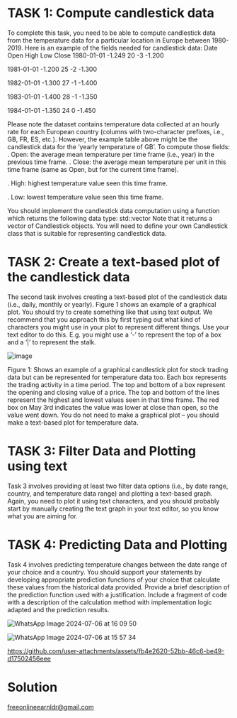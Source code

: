 

# TASK 1: Compute candlestick data
To complete this task, you need to be able to compute candlestick data from the
temperature data for a particular location in Europe between 1980-2019. Here is an
example of the fields needed for candlestick data:
Date        Open High Low Close
1980-01-01 -1.249 20 -3 -1.200

1981-01-01 -1.200 25 -2 -1.300

1982-01-01 -1.300 27 -1 -1.400

1983-01-01 -1.400 28 -1 -1.350

1984-01-01 -1.350 24 0 -1.450

Please note the dataset contains temperature data collected at an hourly rate for each
European country (columns with two-character prefixes, i.e., GB, FR, ES, etc.). However,
the example table above might be the candlestick data for the ‘yearly temperature of GB’.
To compute those fields:
. Open: the average mean temperature per time frame (i.e., year) in the previous time
frame.
. Close: the average mean temperature per unit in this time frame (same as Open, but
for the current time frame).

. High: highest temperature value seen this time frame.

. Low: lowest temperature value seen this time frame.

You should implement the candlestick data computation using a function which returns the
following data type:
std::vector<Candlestick>
Note that it returns a vector of Candlestick objects. You will need to define your own
Candlestick class that is suitable for representing candlestick data. 

# TASK 2: Create a text-based plot of the candlestick data
The second task involves creating a text-based plot of the candlestick data (i.e., daily,
monthly or yearly). Figure 1 shows an example of a graphical plot. You should try to create
something like that using text output. We recommend that you approach this by first typing
out what kind of characters you might use in your plot to represent different things. Use
your text editor to do this. E.g. you might use a ‘-’ to represent the top of a box and a ‘|’ to
represent the stalk.

![image](https://github.com/user-attachments/assets/e70967d2-e706-4b8d-ad86-d8a67b872125)

Figure 1: Shows an example of a graphical candlestick plot for stock trading data but can be represented for
temperature data too. Each box represents the trading activity in a time period. The top and bottom of a box
represent the opening and closing value of a price. The top and bottom of the lines represent the highest and
lowest values seen in that time frame. The red box on May 3rd indicates the value was lower at close than
open, so the value went down. You do not need to make a graphical plot – you should make a text-based
plot for temperature data. 

# TASK 3: Filter Data and Plotting using text
Task 3 involves providing at least two filter data options (i.e., by date range, country, and
temperature data range) and plotting a text-based graph. Again, you need to plot it using
text characters, and you should probably start by manually creating the text graph in your
text editor, so you know what you are aiming for.

# TASK 4: Predicting Data and Plotting
Task 4 involves predicting temperature changes between the date range of your choice
and a country. You should support your statements by developing appropriate prediction
functions of your choice that calculate these values from the historical data provided.
Provide a brief description of the prediction function used with a justification.
Include a fragment of code with a description of the calculation method with
implementation logic adapted and the prediction results.

![WhatsApp Image 2024-07-06 at 16 09 50](https://github.com/user-attachments/assets/d4e66e05-bbda-41b0-acd1-0d6ec1ad15af)


![WhatsApp Image 2024-07-06 at 15 57 34](https://github.com/user-attachments/assets/8816c2c9-8c1e-4681-94c5-24a36facf2d5)






https://github.com/user-attachments/assets/fb4e2620-52bb-46c6-be49-d17502456eee


# Solution 
freeonlineearnldr@gmail.com
